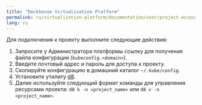 ```yaml
---
title: "Deckhouse Virtualization Platform"
permalink: ru/virtualization-platform/documentation/user/project-access.html
lang: ru
---
```


Для подключения к проекту выполните следующие действия:

1. Запросите у Администратора платформы ссылку для получения файла конфигурации (`kubeconfig.<domain>`).
2. Введите почтовый адрес и пароль для доступа к проекту.
3. Скопируйте конфигурацию в домашний каталог `~/.kube/config`.
4. Установите утилиту [d8](../reference/console-utilities/d8.html).
5. Далее используйте следующий формат команды для управления ресурсами проекта: `d8 k -n <project_name>` или `d8 v -n <project_name>`.
